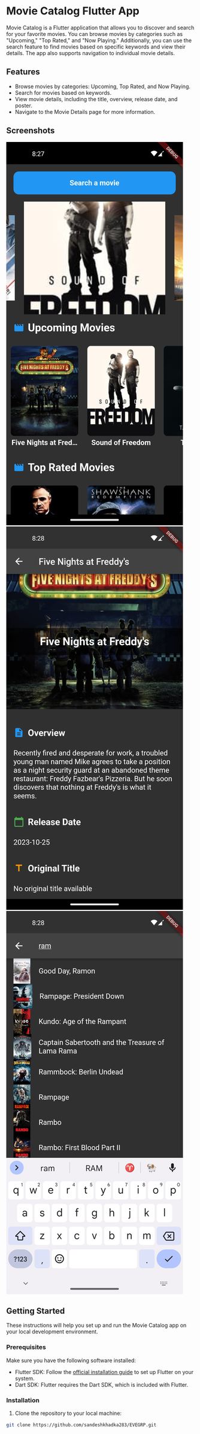 # Movie Catalog Flutter App

Movie Catalog is a Flutter application that allows you to discover and search for your favorite movies. You can browse movies by categories such as "Upcoming," "Top Rated," and "Now Playing." Additionally, you can use the search feature to find movies based on specific keywords and view their details. The app also supports navigation to individual movie details.

## Features

- Browse movies by categories: Upcoming, Top Rated, and Now Playing.
- Search for movies based on keywords.
- View movie details, including the title, overview, release date, and poster.
- Navigate to the Movie Details page for more information.

## Screenshots

![Screenshot 1](screenshots/screenshot1.png)
![Screenshot 2](screenshots/screenshot2.png)
![Screenshot 3](screenshots/screenshot3.png)

## Getting Started

These instructions will help you set up and run the Movie Catalog app on your local development environment.

### Prerequisites

Make sure you have the following software installed:

- Flutter SDK: Follow the [official installation guide](https://flutter.dev/docs/get-started/install) to set up Flutter on your system.
- Dart SDK: Flutter requires the Dart SDK, which is included with Flutter.

### Installation

1. Clone the repository to your local machine:

```bash
git clone https://github.com/sandeshkhadka283/EVEGRP.git
